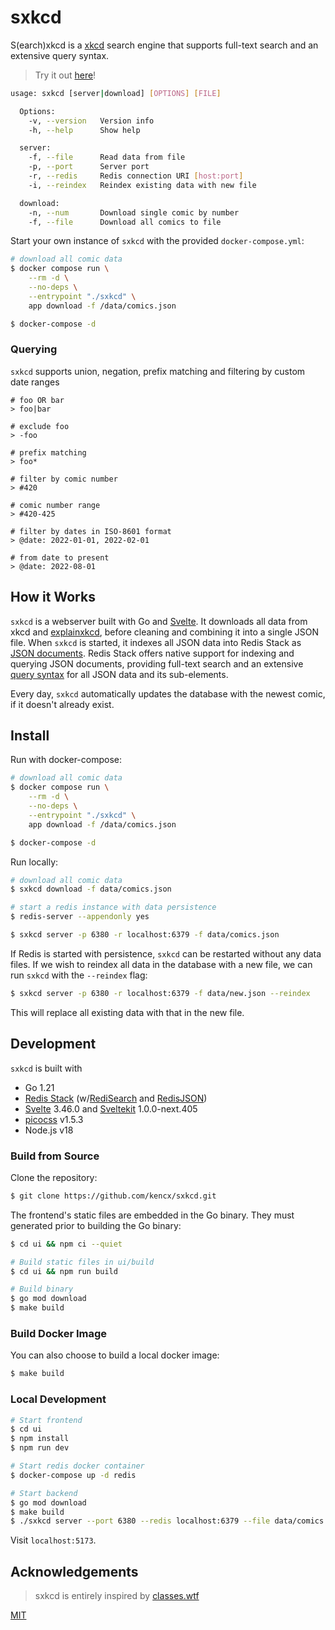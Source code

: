 # sxkcd

S(earch)xkcd is a [xkcd](https://xkcd.com) search engine that supports full-text
search and an extensive query syntax.

>Try it out [here](https://xkcd.cheo.dev)!

```bash
usage: sxkcd [server|download] [OPTIONS] [FILE]

  Options:
    -v, --version   Version info
    -h, --help	    Show help

  server:
    -f, --file      Read data from file
    -p, --port      Server port
    -r, --redis     Redis connection URI [host:port]
    -i, --reindex   Reindex existing data with new file

  download:
    -n, --num       Download single comic by number
    -f, --file	    Download all comics to file
```

Start your own instance of `sxkcd` with the provided `docker-compose.yml`:

```bash
# download all comic data
$ docker compose run \
    --rm -d \
    --no-deps \
    --entrypoint "./sxkcd" \
    app download -f /data/comics.json

$ docker-compose -d
```

### Querying
`sxkcd` supports union, negation, prefix matching and filtering by custom date ranges

```text
# foo OR bar
> foo|bar

# exclude foo
> -foo

# prefix matching
> foo*

# filter by comic number
> #420

# comic number range
> #420-425

# filter by dates in ISO-8601 format
> @date: 2022-01-01, 2022-02-01

# from date to present
> @date: 2022-08-01
```

## How it Works

`sxkcd` is a webserver built with Go and [Svelte](https://svelte.dev). It
downloads all data from xkcd and [explainxkcd](https://explainxkcd.com), before
cleaning and combining it into a single JSON file. When `sxkcd` is started, it
indexes all JSON data into Redis Stack as [JSON
documents](https://redis.io/docs/interact/search-and-query/indexing/). Redis
Stack offers native support for indexing and querying JSON documents, providing
full-text search and an extensive [query
syntax](https://redis.io/docs/interact/search-and-query/query/) for all JSON
data and its sub-elements.

Every day, `sxkcd` automatically updates the database with the newest comic, if it
doesn't already exist.

## Install

Run with docker-compose:

```bash
# download all comic data
$ docker compose run \
    --rm -d \
    --no-deps \
    --entrypoint "./sxkcd" \
    app download -f /data/comics.json

$ docker-compose -d
```

Run locally:

```bash
# download all comic data
$ sxkcd download -f data/comics.json

# start a redis instance with data persistence
$ redis-server --appendonly yes

$ sxkcd server -p 6380 -r localhost:6379 -f data/comics.json
```

If Redis is started with persistence, `sxkcd` can be restarted without any data
files. If we wish to reindex all data in the database with a new file, we can
run `sxkcd` with the `--reindex` flag:

```bash
$ sxkcd server -p 6380 -r localhost:6379 -f data/new.json --reindex
```

This will replace all existing data with that in the new file.

## Development

`sxkcd` is built with

- Go 1.21
- [Redis Stack](https://redis.io/)
  (w/[RediSearch](https://redis.io/docs/stack/search/) and
  [RedisJSON](https://redis.io/docs/stack/json/))
- [Svelte](https://svelte.dev/) 3.46.0 and [Sveltekit](https://kit.svelte.dev/)
  1.0.0-next.405
- [picocss](https://picocss.com/) v1.5.3
- Node.js v18

### Build from Source

Clone the repository:

```bash
$ git clone https://github.com/kencx/sxkcd.git
```

The frontend's static files are embedded in the Go binary. They must generated
prior to building the Go binary:

```bash
$ cd ui && npm ci --quiet

# Build static files in ui/build
$ cd ui && npm run build

# Build binary
$ go mod download
$ make build
```

### Build Docker Image

You can also choose to build a local docker image:

```bash
$ make build
```

### Local Development

```bash
# Start frontend
$ cd ui
$ npm install
$ npm run dev

# Start redis docker container
$ docker-compose up -d redis

# Start backend
$ go mod download
$ make build
$ ./sxkcd server --port 6380 --redis localhost:6379 --file data/comics.json
```

Visit `localhost:5173`.

## Acknowledgements
>sxkcd is entirely inspired by [classes.wtf](https://github.com/ekzhang/classes.wtf)

[MIT](LICENSE)

